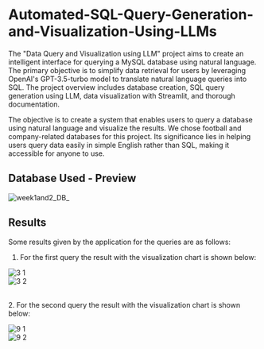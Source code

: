 # Automated-SQL-Query-Generation-and-Visualization-Using-LLMs
The "Data Query and Visualization using LLM" project aims to create an intelligent interface for querying a MySQL database using natural language. The primary objective is to simplify data retrieval for users by leveraging OpenAI's GPT-3.5-turbo model to translate natural language queries into SQL. The project overview includes database creation, SQL query generation using LLM, data visualization with Streamlit, and thorough documentation.

The objective is to create a system that enables users to query a database using natural language and visualize the results. We chose football and company-related databases for this project. Its significance lies in helping users query data easily in simple English rather than SQL, making it accessible for anyone to use.


## Database Used - Preview
![week1and2_DB_](https://github.com/user-attachments/assets/0321c116-f4be-42f8-85b7-42e465546cfd)  <br>

## Results

 Some results given by the application for the queries are as follows:

 1. For the first query the result with the visualization chart is shown below:<br>
    
 ![3 1](https://github.com/user-attachments/assets/4e47354e-0767-4f86-bf8e-d04764948e0e) <br>
  ![3 2](https://github.com/user-attachments/assets/5073b0d1-aacb-4d65-8190-409678f4030e)

<br>
2. For the second query the result with the visualization chart is shown below:<br>
   
![9 1](https://github.com/user-attachments/assets/da63783a-bb45-43bc-b4f2-ab1d0d498ed2)  <br>
![9 2](https://github.com/user-attachments/assets/4e5796e1-0ff7-4d62-a47f-26ab86ff39e7)

